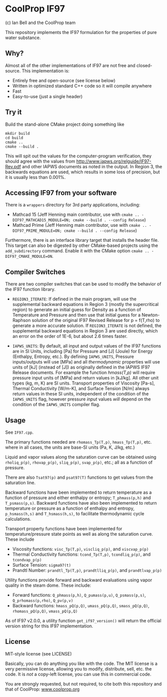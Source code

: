 CoolProp IF97
=============

(c) Ian Bell and the CoolProp team  

This repository implements the IF97 formulation for the properties of pure water substance.  

Why?
----

Almost all of the other implementations of IF97 are not free and closed-source.  This implementation is:

* Entirely free and open-source (see license below)
* Written in optimized standard C++ code so it will compile anywhere
* Fast
* Easy-to-use (just a single header)  

Try it
------

Build the stand-alone CMake project doing something like 
    
```
mkdir build
cd build
cmake ..
cmake --build .
```

This will spit out the values for the computer-program verification, they should agree with the values from http://www.iapws.org/relguide/IF97-Rev.pdf and other IAPWS documents as noted in the output.  In Region 3, the backwards equations are used, which results in some loss of precision, but it is usually less than 0.001%.  

Accessing IF97 from your software
---------------------------------

There is a `wrappers` directory for 3rd party applications, including:
- Mathcad 15 (Jeff Henning main contributor, use with `cmake .. -DIF97_MATHCAD15_MODULE=ON; cmake --build . --config Release`)
- Mathcad Prime (Jeff Henning main contributor, use with `cmake .. -DIF97_PRIME_MODULE=ON; cmake --build . --config Release`)

Furthermore, there is an interface library target that installs the header file. This target can also be digested by other CMake-based projects using the `add_subdirectory` command. Enable it with the CMake option `cmake .. -DIF97_CMAKE_MODULE=ON`.


Compiler Switches
-----------------

There are two compiler switches that can be used to modify the behavior of the IF97 function library.  

- ``REGION3_ITERATE``: If defined in the main program, will use the supplemental backward equations in Region 3 (mostly the supercritical region) to generate an initial guess for Density as a function of Temperature and Pressure and then use that initial guess for a Newton-Raphson solution of the original IF97 Revised Release for p = f(T,rho) to generate a more accurate solution.  If ``REGION3_ITERATE`` is not defined, the supplemental backward equations in Region 3 are used directly, which an error on the order of 1E-6, but about 2.6 times faster.  

- ``IAPWS_UNITS``: By default, all input and output values of the IF97 functions are in SI Units, including [Pa] for Pressure and \[J\] \(Joule\) for Energy (Enthalpy, Entropy, etc.).  By defining ``IAPWS_UNITS``, Pressure inputs/outputs will use [MPa] and all *_thermodynamic_* properties will use units of \[kJ\] \(instead of \[J\]\) as originally defined in the IAPWS IF97 Release documents.  For example the function *_hmass(T,p)_* will require pressure input units of [MPa] and return values in [kJ/kg].  All other unit types (kg, m, K) are SI units.   Transport properties of Viscosity [Pa-s], Thermal Conductivity [W/m-K], and Surface Tension [N/m] always return values in these SI units, independent of the condition of the ``IAPWS_UNITS`` flag, however pressure *_input_* values *_will_* depend on the condition of the ``IAPWS_UNITS`` compiler flag.  

Usage
-----

See ``IF97.cpp``.  

The primary functions needed are ``rhomass_Tp(T,p)``, ``hmass_Tp(T,p)``, etc. where in all cases, the units are base-SI units (Pa, K, J/kg, etc.)  
  
Liquid and vapor values along the saturation curve can be obtained using ``rholiq_p(p)``, ``rhovap_p(p)``, ``sliq_p(p)``, ``svap_p(p)``, etc.; all as a function of pressure.

There are also ``Tsat97(p)`` and ``psat97(T)`` functions to get values from the saturation line.

Backward functions have been implemented to return temperature as a function of pressure and either enthalpy or entropy; ``T_phmass(p,h)`` and ``T_psmass(p,s)``.  Backward functions have also been implemented to return temperature or pressure as a function of enthalpy and entropy, ``p_hsmass(h,s)`` and ``T_hsmass(h,s)``, to facilitate thermodynamic cycle calculations.

Transport property functions have been implemented for temperature/pressure state points as well as along the saturation curve.  These include
- Viscosity functions: ``visc_Tp(T,p)``, ``viscliq_p(p)``, and ``viscvap_p(p)``
- Thermal Conductivity functions: ``tcond_Tp(T,p)``, ``tcondliq_p(p)``, and ``tcondvap_p(p)``
- Surface Tension: ``sigma97(t)``
- Prandtl Number: ``prandtl_Tp(T,p)``, ``prandtlliq_p(p)``, and ``prandtlvap_p(p)``  

Utility functions provide forward and backward evaluations using vapor quality in the steam dome.  These include:
- Forward functions: ``Q_phmass(p,h)``, ``Q_pumass(p,u)``, ``Q_psmass(p,s)``, ``Q_prhomass(p,rho)``, ``Q_pv(p,v)``
- Backward functions: ``hmass_pQ(p,Q)``, ``umass_pQ(p,Q)``, ``smass_pQ(p,Q)``, ``rhomass_pQ(p,Q)``, ``vmass_pQ(p,Q)``

As of IF97 v2.0.0, a utility function ``get_if97_version()`` will return the official version string for this IF97 implementation.  

License
-------

MIT-style license (see LICENSE)

Basically, you can do anything you like with the code.  The MIT license is a very permissive license, allowing you to modify, distribute, sell, etc. the code.  It is *not* a copy-left license, you can use this in commercial code.  

You are strongly requested, but not required, to cite both this repository and that of CoolProp: www.coolprop.org  
